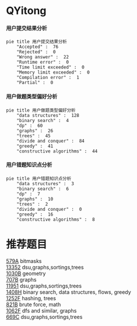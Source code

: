 # QYitong

<!-- tabs:start -->



#### **用户提交结果分析**

```mermaid
pie title 用户提交结果分析
    "Accepted" :  76
    "Rejected" :  0
    "Wrong answer" :  22
    "Runtime error" :  0
    "Time limit exceeded" :  0
    "Memory limit exceeded" :  0
    "Compilation error" :  1
    "Partial" :  0
```

#### **用户做题类型偏好分析**

```mermaid
pie title 用户做题类型偏好分析
    "data structures" :  128
    "binary search" :  4
    "dp" :  60
    "graphs" :  26
    "trees" :  45
    "divide and conquer" :  84
    "greedy" :  41
    "constructive algorithms" :  44
```
#### **用户错题知识点分析**

```mermaid
pie title 用户错题知识点分析
    "data structures" :  3
    "binary search" :  6
    "dp" :  7
    "graphs" :  10
    "trees" :  2
    "divide and conquer" :  0
    "greedy" :  16
    "constructive algorithms" :  8
```



<!-- tabs:end -->
# 推荐题目
[579A](https://codeforces.com/contest/579/problem/A)		bitmasks		  
[13352](https://codeforces.com/contest/1335/problem/2)		dsu,graphs,sortings,trees		  
[1030B](https://codeforces.com/contest/1030/problem/B)		geometry		  
[707B](https://codeforces.com/contest/707/problem/B)		graphs		  
[11951](https://codeforces.com/contest/1195/problem/1)		dsu,graphs,sortings,trees		  
[1408H](https://codeforces.com/contest/1408/problem/H)		binary search,
                        data structures,
                        flows,
                        greedy		  
[1252F](https://codeforces.com/contest/1252/problem/F)		hashing,
                        trees		  
[821B](https://codeforces.com/contest/821/problem/B)		brute force,
                        math		  
[1062F](https://codeforces.com/contest/1062/problem/F)		dfs and similar,
                        graphs		  
[669C](https://codeforces.com/contest/669/problem/C)		dsu,graphs,sortings,trees		  
